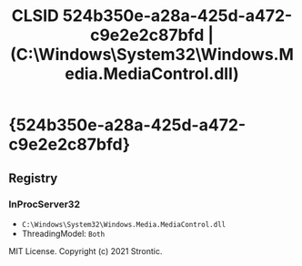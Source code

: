 ﻿---
title: "CLSID 524b350e-a28a-425d-a472-c9e2e2c87bfd | (C:\\Windows\\System32\\Windows.Media.MediaControl.dll)"
excerpt: What is COM-Object CLSID 524b350e-a28a-425d-a472-c9e2e2c87bfd?
---

# {524b350e-a28a-425d-a472-c9e2e2c87bfd}


## Registry


### InProcServer32

* `C:\Windows\System32\Windows.Media.MediaControl.dll`
* ThreadingModel: `Both`

MIT License. Copyright (c) 2021 Strontic.



